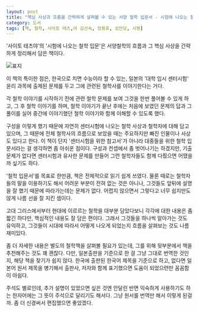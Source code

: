 ```yaml
---
layout: post
title: "핵심 사상과 흐름을 간략하게 살펴볼 수 있는 서양 철학 입문서 - 시험에 나오는 철학 입문"
category: 도서
tags: [책, 철학, 사이토 테츠,야 김선숙, 정용휴, 성안당, 서평]
---
```


'사이토 테츠야'의
'시험에 나오는 철학 입문'은
서양철학의 흐름과 그 핵심 사상을 간략하게 정리해서 담은 책이다.

![표지](https://lh3.googleusercontent.com/MWy8CDxknA066i6muZYGNHIeOC4Q9rlCwXrKcYjFq2J9yJiOoQH9CwM2facqz2znYs2ejnx7rZo3Qg=s480)

이 책의 특이한 점은, 한국으로 치면 수능이라 할 수 있는,
일본의 '대학 입시 센터시험' 윤리 과목에 출제된 문제를 두고
그에 관련된 철학사를 이야기한다는 거다.

각 철학 이야기를 시작하기 전에 관련 철학 문제를 보여 그것을 한번 풀어볼 수 있게 하고,
그 후 철학 이야기를 하며,
철학 이야기가 끝난 후에는 처음에 보였던 문제의 답과 그 풀이를 실어
중간에 이야기했던 철학 이야기와 함께 이해할 수 있도록 했다.

구성을 이렇게 했기 때문에 자연히 센터시험에 나오는 철학 사상과 철학자에 대해 담고 있으며,
그 때문에 전체 철학사의 흐름으로 보았을 때는 주요하지만 빠진 인물이나 사상도 있다고 한다.
이 책이 단지 '센터시험을 위한 참고서'가 아니라
대중들을 위한 철학 입문서라는 걸 생각하면 좀 아쉬운 점이다.
구성과 컨셉에서 좀 벗어나기는 하겠지만,
기출문제가 없다면 센터시험과 유사한 문제를 만들어 그런 철학자들도 함께 다뤘으면 어땠을까 싶기도 하다.

'철학 입문서'를 목표로 한만큼, 책은 전체적으로 읽기 쉽게 쓰였다.
물론 때로는 철학자들의 말을 이용하기도 해서 어려운 부분이 전혀 없는 것은 아니나,
그것들도 앞뒤에 설명을 잘 했기 때문에 따라가는데는 문제가 없다.
어렵지 않으면서 그렇다고 너무 쉽지만도 않게 나름 선을 잘 지킨 셈이다.

고대 그리스에서부터 현대에 이르르는 철학을 대부분 담았다보니 각각에 대한 내용은 좀 짧긴 하다만,
핵심적인 내용도 잘 담은 편이다.
그래서 그것들을 하나씩 알아가는 것도 유익하고,
그것들이 시대에 따라서 어떻게 나오게 되었는지 흐름을 살펴보는 것도 나름 재미있다.

좀 더 자세한 내용은 별도의 철학책을 살펴볼 필요가 있는데,
그를 위해 뒷부분에서 책을 추천해주는 것도 꽤 괜찮다.
다만, 일본출판을 기준으로 한 걸 그냥 그대로 번역한 것인지, 해당 책을 찾기가 쉽지 않다.
한국에 출판된 한국어 제목을 기준으로 하고, 없다면 일본어 원서 제목을 병기해서
출판사, 저자와 함께 표기했으면 도움이 되었으련만 꼼꼼함이 아쉽다.

주석도 별로인데, 추가 설명이 있었으면 싶은 것엔 안달린 반면
익숙하게 사용하기도 하는 한자어에는 그 뜻이 주석으로 달리기도 해서다.
그냥 원서를 번역만 해서 이렇게 된걸까.
좀 더 신경써서 편집했으면 좋았겠다.
